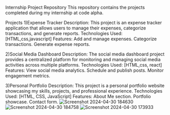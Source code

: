 Internship Project Repository
This repository contains the projects completed during my internship at code alpha.

Projects
1)Expense Tracker
Description: This project is an expense tracker application that allows users to manage their expenses, categorize transactions, and generate reports.
Technologies Used: [HTML,css,javascript]
Features:
Add and manage expenses.
Categorize transactions.
Generate expense reports.

2)Social Media Dashboard
Description: The social media dashboard project provides a centralized platform for monitoring and managing social media activities across multiple platforms.
Technologies Used: [HTML,css, react]
Features:
View social media analytics.
Schedule and publish posts.
Monitor engagement metrics.

3)Personal Portfolio
Description: This project is a personal portfolio website showcasing my skills, projects, and professional experience.
Technologies Used: [HTML, CSS, JavaScript]
Features:
About Me section.
Portfolio showcase.
Contact form.
![Screenshot 2024-04-30 184630](https://github.com/MalikaSethi/code_alpha_tasks/assets/162850877/302bd814-b4c9-4adb-97df-8303c639941b)
![Screenshot 2024-04-30 184758](https://github.com/MalikaSethi/code_alpha_tasks/assets/162850877/0236dc06-7d94-498e-95d5-e235a6da3aac)
![Screenshot 2024-04-30 173933](https://github.com/MalikaSethi/code_alpha_tasks/assets/162850877/4d855105-1353-44d4-ac0b-a37a64cda8f7)




